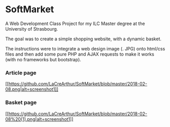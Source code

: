 # SoftMarket
A Web Development Class Project for my ILC Master degree at the University of Strasbourg.


The goal was to create a simple shopping website, with a dynamic basket.

The instructions were to integrate a web design image (. JPG) onto html/css files and then add some pure PHP and AJAX requests to make it works (with no frameworks but bootstrap).

### Article page

[[https://github.com/LaCreArthur/SoftMarket/blob/master/2018-02-08.png|alt=screenshot1]]

### Basket page

[[https://github.com/LaCreArthur/SoftMarket/blob/master/2018-02-08%20(1).png|alt=screenshot1]]

